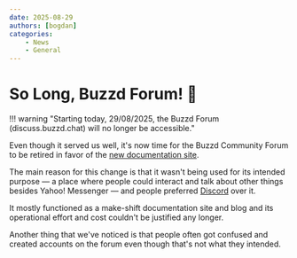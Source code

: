```yaml
---
date: 2025-08-29
authors: [bogdan]
categories:
    - News
    - General
---
```


# So Long, Buzzd Forum! 🫡

!!! warning "Starting today, 29/08/2025, the Buzzd Forum (discuss.buzzd.chat) will no longer be accessible."

Even though it served us well, it's now time for the Buzzd Community Forum to be retired in favor of the [new documentation site](/).

The main reason for this change is that it wasn't being used for its intended purpose — a place where people could interact and talk about other things besides Yahoo! Messenger — and people preferred [Discord](https://buzzd.chat/discord) over it.

It mostly functioned as a make-shift documentation site and blog and its operational effort and cost couldn't be justified any longer.

Another thing that we've noticed is that people often got confused and created accounts on the forum even though that's not what they intended.
